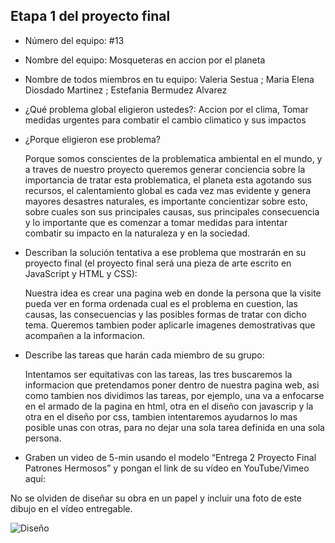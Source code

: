 ## Etapa 1 del proyecto final

- Número del equipo: #13
- Nombre del equipo: Mosqueteras en accion por el planeta 

- Nombre de todos miembros en tu equipo: Valeria Sestua ; Maria Elena Diosdado Martinez ; Estefania Bermudez Alvarez 

- ¿Qué problema global eligieron ustedes?: Accion por el clima, Tomar medidas urgentes para combatir el cambio climatico y sus impactos

- ¿Porque eligieron ese problema? 

  Porque somos conscientes de la problematica ambiental en el mundo, y a traves de nuestro proyecto queremos generar conciencia sobre la importancia de tratar esta problematica,     el planeta esta agotando sus recursos, el calentamiento global es cada vez mas evidente y genera mayores desastres naturales, es importante concientizar sobre esto, sobre cuales   son sus principales causas, sus principales consecuencia y lo importante que es comenzar a tomar medidas para intentar combatir su impacto en la naturaleza y en la sociedad.

- Describan la solución tentativa a ese problema que mostrarán en su proyecto final (el proyecto final será una pieza de arte escrito en JavaScript y HTML y CSS):

  Nuestra idea es crear una pagina web en donde la persona que la visite pueda ver en forma ordenada cual es el problema en cuestion, las causas, las consecuencias y las posibles   formas de tratar con dicho tema. Queremos tambien poder aplicarle imagenes demostrativas que acompañen a la informacion. 

- Describe las tareas que harán cada miembro de su grupo: 

  Intentamos ser equitativas con las tareas, las tres buscaremos la informacion que pretendamos poner dentro de nuestra pagina web, asi como tambien nos dividimos las tareas, por   ejemplo, una va a enfocarse en el armado de la pagina en html, otra en el diseño con javascrip y la otra en el diseño por css, tambien intentaremos ayudarnos lo mas               posible unas con otras, para no dejar una sola tarea definida en una sola persona. 

- Graben un video de 5-min usando el modelo “Entrega 2 Proyecto Final Patrones Hermosos” y pongan el link de su vídeo en YouTube/Vimeo aquí:

No se olviden de diseñar su obra en un papel y incluir una foto de este dibujo en el vídeo entregable.

![Diseño](https://user-images.githubusercontent.com/91492174/136846946-1ec26013-3366-4df5-8cf2-742787afa3a3.jpg)
